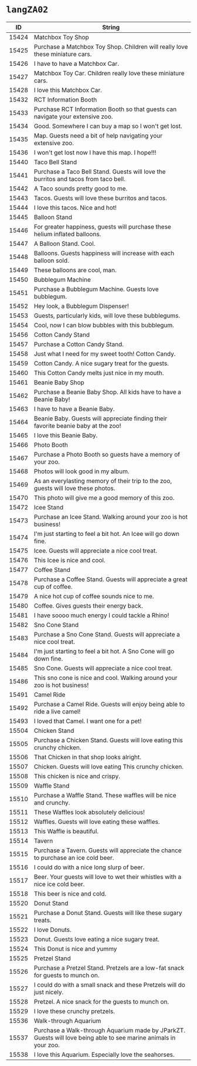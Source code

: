 # `langZA02`

| ID | String |
| -- | ------ |
| 15424 | Matchbox Toy Shop |
| 15425 | Purchase a Matchbox Toy Shop. Children will really love these miniature cars. |
| 15426 | I have to have a Matchbox Car. |
| 15427 | Matchbox Toy Car. Children really love these miniature cars. |
| 15428 | I love this Matchbox Car. |
| 15432 | RCT Information Booth |
| 15433 | Purchase RCT Information Booth so that guests can navigate your extensive zoo. |
| 15434 | Good. Somewhere I can buy a map so I won't get lost. |
| 15435 | Map. Guests need a bit of help navigating your extensive zoo. |
| 15436 | I won't get lost now I have this map. I hope!!! |
| 15440 | Taco Bell Stand |
| 15441 | Purchase a Taco Bell Stand. Guests will love the burritos and tacos from taco bell. |
| 15442 | A Taco sounds pretty good to me. |
| 15443 | Tacos. Guests will love these burritos and tacos. |
| 15444 | I love this tacos. Nice and hot! |
| 15445 | Balloon Stand |
| 15446 | For greater happiness, guests will purchase these helium inflated balloons. |
| 15447 | A Balloon Stand. Cool. |
| 15448 | Balloons. Guests happiness will increase with each balloon sold. |
| 15449 | These balloons are cool, man. |
| 15450 | Bubblegum Machine |
| 15451 | Purchase a Bubblegum Machine. Guests love bubblegum. |
| 15452 | Hey look, a Bubblegum Dispenser! |
| 15453 | Guests, particularly kids, will love these bubblegums. |
| 15454 | Cool, now I can blow bubbles with this bubblegum. |
| 15456 | Cotton Candy Stand |
| 15457 | Purchase a Cotton Candy Stand. |
| 15458 | Just what I need for my sweet tooth! Cotton Candy. |
| 15459 | Cotton Candy. A nice sugary treat for the guests. |
| 15460 | This Cotton Candy melts just nice in my mouth. |
| 15461 | Beanie Baby Shop |
| 15462 | Purchase a Beanie Baby Shop. All kids have to have a Beanie Baby! |
| 15463 | I have to have a Beanie Baby. |
| 15464 | Beanie Baby.  Guests will appreciate finding their favorite beanie baby at the zoo! |
| 15465 | I love this Beanie Baby. |
| 15466 | Photo Booth |
| 15467 | Purchase a Photo Booth so guests have a memory of your zoo. |
| 15468 | Photos will look good in my album. |
| 15469 | As an everylasting memory of their trip to the zoo, guests will love these photos. |
| 15470 | This photo will give me a good memory of this zoo. |
| 15472 | Icee Stand |
| 15473 | Purchase an Icee Stand. Walking around your zoo is hot business! |
| 15474 | I'm just starting to feel a bit hot. An Icee will go down fine. |
| 15475 | Icee. Guests will appreciate a nice cool treat. |
| 15476 | This Icee is nice and cool. |
| 15477 | Coffee Stand |
| 15478 | Purchase a Coffee Stand. Guests will appreciate a great cup of coffee. |
| 15479 | A nice hot cup of coffee sounds nice to me. |
| 15480 | Coffee. Gives guests their energy back. |
| 15481 | I have soooo much energy I could tackle a Rhino! |
| 15482 | Sno Cone Stand |
| 15483 | Purchase a Sno Cone Stand. Guests will appreciate a nice cool treat. |
| 15484 | I'm just starting to feel a bit hot. A Sno Cone will go down fine. |
| 15485 | Sno Cone. Guests will appreciate a nice cool treat. |
| 15486 | This sno cone is nice and cool. Walking around your zoo is hot business! |
| 15491 | Camel Ride |
| 15492 | Purchase a Camel Ride. Guests will enjoy being able to ride a live camel! |
| 15493 | I loved that Camel. I want one for a pet! |
| 15504 | Chicken Stand |
| 15505 | Purchase a Chicken Stand. Guests will love eating this crunchy chicken. |
| 15506 | That Chicken in that shop looks alright. |
| 15507 | Chicken. Guests will love eating This crunchy chicken. |
| 15508 | This chicken is nice and crispy. |
| 15509 | Waffle Stand |
| 15510 | Purchase a Waffle Stand. These waffles will be nice and crunchy. |
| 15511 | These Waffles look absolutely delicious! |
| 15512 | Waffles. Guests will love eating these waffles. |
| 15513 | This Waffle is beautiful. |
| 15514 | Tavern |
| 15515 | Purchase a Tavern. Guests will appreciate the chance to purchase an ice cold beer. |
| 15516 | I could do with a nice long slurp of beer. |
| 15517 | Beer. Your guests will love to wet their whistles with a nice ice cold beer. |
| 15518 | This beer is nice and cold. |
| 15520 | Donut Stand |
| 15521 | Purchase a Donut Stand. Guests will like these sugary treats. |
| 15522 | I love Donuts. |
| 15523 | Donut. Guests love eating a nice sugary treat. |
| 15524 | This Donut is nice and yummy |
| 15525 | Pretzel Stand |
| 15526 | Purchase a Pretzel Stand. Pretzels are a low-fat snack for guests to munch on. |
| 15527 | I could do with a small snack and these Pretzels will do just nicely. |
| 15528 | Pretzel. A nice snack for the guests to munch on. |
| 15529 | I love these crunchy pretzels. |
| 15536 | Walk-through Aquarium |
| 15537 | Purchase a Walk-through Aquarium made by JParkZT. Guests will love being able to see marine animals in your zoo. |
| 15538 | I love this Aquarium. Especially love the seahorses. |
